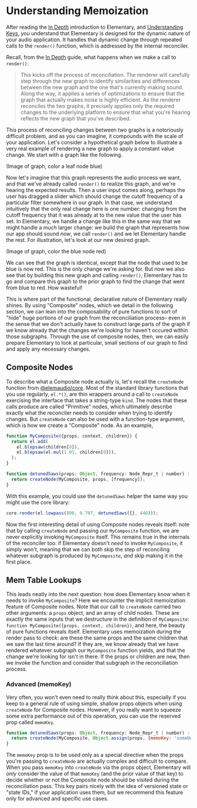# Understanding Memoization

After reading the [In Depth](../In_Depth.md) introduction to Elementary, and [Understanding Keys](./Understanding_Keys.md),
you understand that Elementary is designed for the dynamic nature of your audio application. It handles that dynamic change
through repeated calls to the `render()` function, which is addressed by the internal reconciler.

Recall, from the [In Depth](../In_Depth.md) guide, what  happens when we make a call to `render()`:

> This kicks off the process of reconciliation. The renderer will carefully step through the new graph to identify similarities and differences between the new graph and the one that's currently making sound. Along the way, it applies a series of optimizations to ensure that the graph that actually makes noise is highly efficient. As the renderer reconciles the two graphs, it precisely applies only the required changes to the underlying platform to ensure that what you're hearing reflects the new graph that you've described.

This process of reconciling changes between two graphs is a notoriously difficult problem, and as you can imagine, it
compounds with the scale of your application. Let's consider a hypothetical graph below to illustrate a very real example
of rendering a new graph to apply a constant value change. We start with a graph like the following.

(Image of graph, color a leaf node blue)

Now let's imagine that this graph represents the audio process we want, and that we've already called `render()` to realize
this graph, and we're hearing the expected results. Then a user input comes along, perhaps the user has dragged a slider
which should change the cutoff frequency of a particular filter somewhere in our graph. In that case, we understand intuitively
that the only real change here is one number: changing from the cutoff frequency that it was already at to the new value that
the user has set. In Elementary, we handle a change like this in the same way that we might handle a much larger change: we
build the graph that represents how our app should sound _now_, we call `render()` and we let Elementary handle the rest. For
illustration, let's look at our new desired graph.

(Image of graph, color the blue node red)

We can see that the graph is identical, except that the node that used to be blue is now red. This is the only change we're
asking for. But now we also see that by building this new graph and calling `render()`, Elementary has to go and compare this
graph to the prior graph to find the change that went from blue to red. How wasteful!

This is where part of the functional, declarative nature of Elementary really shines. By using "Composite" nodes, which we detail
in the following section, we can lean into the composability of pure functions to sort of "hide" huge portions of our graph from
the reconciliation process– even in the sense that we don't actually have to construct large parts of the graph if we know already
that the changes we're looking for haven't occured within those subgraphs. Through the use of composite nodes, then, we can easily
prepare Elementary to look at particular, small sections of our graph to find and apply any necessary changes.

## Composite Nodes

To describe what a Composite node actually is, let's recall the `createNode` function from [@elemaudio/core](../packages/core.md#createnode).
Most of the standard library functions that you use regularly, `el.*()`, are thin wrappers around a call to `createNode` exercising
the interface that takes a string-type `kind`. The nodes that these calls produce are called "Primitive" nodes, which ultimately describe
exactly what the reconciler needs to consider when trying to identify changes. But `createNode` can also be used with a function-type argument,
which is how we create a "Composite" node. As an example,

```js
function MyComposite({props, context, children}) {
  return el.add(
    el.blepsaw(children[0]),
    el.blepsaw(el.mul(1.01, children[0])),
  );
}

function detunedSaws(props: Object, frequency: Node_Repr_t | number) : Node_Repr_t {
  return createNode(MyComposite, props, [frequency]);
}
```

With this example, you could use the `detunedSaws` helper the same way you might use the core library:

```js
core.render(el.lowpass(800, 0.707, detunedSaws({}, 440)));
```

Now the first interesting detail of using Composite nodes reveals itself: note that by calling `createNode` and
passing our `MyComposite` function, we are never explicitly invoking `MyComposite` itself. This remains true in the internals
of the reconciler too: if Elementary doesn't _need_ to invoke `MyComposite`, it simply won't, meaning that we can both
skip the step of reconciling whatever subgraph is produced by `MyComposite`, _and_ skip making it in the first place.

## Mem Table Lookups

This leads neatly into the next question: how does Elementary know when it needs to invoke `MyComposite`? Here we
encounter the implicit memoization feature of Composite nodes. Note that our call to `createNode` carried two
other arguments: a `props` object, and an array of child nodes. These are exactly the same inputs that we destructure
in the definition of `MyComposite`: `function MyComposite({props, context, children})`, and here, the beauty of pure
functions reveals itself. Elementary uses memoization during the render pass to check: are these the same props and the
same children that we saw the last time around? If they are, we know already that we have rendered whatever subgraph
our `MyComposite` function yields, and that the change we're looking for isn't in there. If the props or children are
new, then we invoke the function and consider that subgraph in the reconciliation process.

### Advanced (memoKey)

Very often, you won't even need to really think about this, especially if you keep to a general rule of using simple, shallow
props objects when using `createNode` for Composite nodes. However, if you really want to squeeze some extra performance
out of this operation, you can use the reserved prop called `memoKey`.

```js
function detunedSaws(props: Object, frequency: Node_Repr_t | number) : Node_Repr_t {
  return createNode(MyComposite, Object.assign(props, {memoKey: 'someUniqueIdentifier'}), [frequency]);
}
```

The `memoKey` prop is to be used only as a special directive when the props you're passing to `createNode` are actually
complex and difficult to compare. When you pass `memoKey` into `createNode` via the props object, Elementary will _only_
consider the value of that `memoKey` (and the prior value of that key) to decide whether or not the Composite node should be
visited during the reconciliation pass. This key pairs nicely with the idea of versioned state or "state IDs," if your application uses them, but
we recommend this feature only for advanced and specific use cases.
